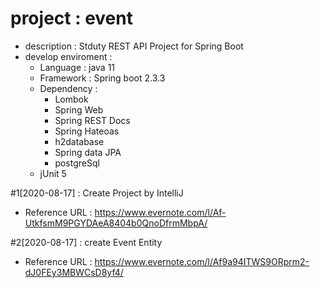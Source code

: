 # project : event
- description : Stduty REST API Project for Spring Boot
- develop enviroment :
  - Language : java 11
  - Framework : Spring boot 2.3.3
  - Dependency :
    - Lombok
    - Spring Web
    - Spring REST Docs
    - Spring Hateoas
    - h2database
    - Spring data JPA
    - postgreSql
  - jUnit 5

#1[2020-08-17] : Create Project by IntelliJ
- Reference URL : https://www.evernote.com/l/Af-UtkfsmM9PGYDAeA8404b0QnoDfrmMbpA/
 
#2[2020-08-17] : create Event Entity
- Reference URL : https://www.evernote.com/l/Af9a94ITWS9ORprm2-dJ0FEy3MBWCsD8yf4/
